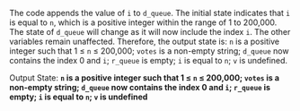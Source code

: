 The code appends the value of `i` to `d_queue`. The initial state indicates that `i` is equal to `n`, which is a positive integer within the range of 1 to 200,000. The state of `d_queue` will change as it will now include the index `i`. The other variables remain unaffected. Therefore, the output state is: `n` is a positive integer such that 1 ≤ `n` ≤ 200,000; `votes` is a non-empty string; `d_queue` now contains the index 0 and `i`; `r_queue` is empty; `i` is equal to `n`; `v` is undefined.

Output State: **`n` is a positive integer such that 1 ≤ `n` ≤ 200,000; `votes` is a non-empty string; `d_queue` now contains the index 0 and `i`; `r_queue` is empty; `i` is equal to `n`; `v` is undefined**